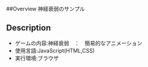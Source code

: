 ##Overview
神経衰弱のサンプル

## Description
- ゲームの内容:神経衰弱　：　簡易的なアニメーション
- 使用言語:JavaScript(HTML,CSS)
- 実行環境:ブラウザ
